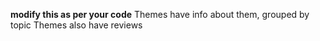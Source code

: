 **modify this as per your code**
Themes have info about them, grouped by topic
Themes also have reviews
